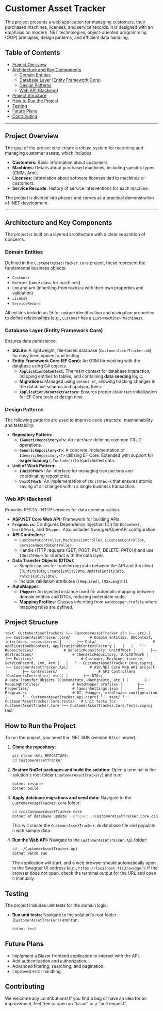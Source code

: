 # Customer Asset Tracker

This project presents a web application for managing customers, their purchased machines, licenses, and service records. It is designed with an emphasis on modern .NET technologies, object-oriented programming (OOP) principles, design patterns, and efficient data handling.

## Table of Contents

* [Project Overview](#project-overview)
* [Architecture and Key Components](#architecture-and-key-components)
    * [Domain Entities](#domain-entities)
    * [Database Layer (Entity Framework Core)](#database-layer-entity-framework-core)
    * [Design Patterns](#design-patterns)
    * [Web API (Backend)](#web-api-backend)
* [Project Structure](#project-structure)
* [How to Run the Project](#how-to-run-the-project)
* [Testing](#testing)
* [Future Plans](#future-plans)
* [Contributing](#contributing)

---

## Project Overview

The goal of the project is to create a robust system for recording and managing customer assets, which includes:
* **Customers:** Basic information about customers.
* **Machines:** Details about purchased machines, including specific types (CMM, Arm).
* **Licenses:** Information about software licenses tied to machines or customers.
* **Service Records:** History of service interventions for each machine.

The project is divided into phases and serves as a practical demonstration of .NET development.

---

## Architecture and Key Components

The project is built on a layered architecture with a clear separation of concerns.

### Domain Entities

Defined in the `CustomerAssetTracker.Core` project, these represent the fundamental business objects:
* `Customer`
* `Machine` (base class for machines)
* `Cmm` and `Arm` (inheriting from `Machine` with their own properties and validation)
* `License`
* `ServiceRecord`

All entities include an `Id` for unique identification and navigation properties to define relationships (e.g., `Customer` has a `List<Machine> Machines`).

### Database Layer (Entity Framework Core)

Ensures data persistence.
* **SQLite:** A lightweight, file-based database (`CustomerAssetTracker.db`) for easy development and testing.
* **Entity Framework Core (EF Core):** An ORM for working with the database using C# objects.
    * **`ApplicationDbContext`:** The main context for database interaction, mapping entities to tables, and containing **data seeding** logic.
    * **Migrations:** Managed using `dotnet ef`, allowing tracking changes in the database schema and applying them.
    * **`ApplicationDbContextFactory`:** Ensures proper `DbContext` initialization for EF Core tools at design time.

### Design Patterns

The following patterns are used to improve code structure, maintainability, and testability:
* **Repository Pattern:**
    * **`IGenericRepository<T>`:** An interface defining common CRUD operations.
    * **`GenericRepository<T>`:** A concrete implementation of `IGenericRepository<T>` utilizing EF Core. Extended with support for **eager loading** (`.Include()`) to load related data.
* **Unit of Work Pattern:**
    * **`IUnitOfWork`:** An interface for managing transactions and coordinating repositories.
    * **`UnitOfWork`:** An implementation of `IUnitOfWork` that ensures atomic saving of all changes within a single business transaction.

### Web API (Backend)

Provides RESTful HTTP services for data communication.
* **ASP.NET Core Web API:** Framework for building APIs.
* **`Program.cs`:** Configures Dependency Injection (DI) for `DbContext`, `UnitOfWork`, and `IMapper`. Also includes Swagger/OpenAPI configuration.
* **API Controllers:**
    * `CustomersController`, `MachinesController`, `LicensesController`, `ServiceRecordsController`.
    * Handle HTTP requests (GET, POST, PUT, DELETE, PATCH) and use `IUnitOfWork` to interact with the data layer.
* **Data Transfer Objects (DTOs):**
    * Simple classes for transferring data between the API and the client (`[Entity]Dto`, `Create[Entity]Dto`, `Update[Entity]Dto`, `Patch[Entity]Dto`).
    * Include validation attributes (`[Required]`, `[MaxLength]`).
* **AutoMapper:**
    * **`IMapper`:** An injected instance used for automatic mapping between domain entities and DTOs, reducing boilerplate code.
    * **Mapping Profiles:** Classes inheriting from `AutoMapper.Profile` where mapping rules are defined.

## Project Structure
````text`
CustomerAssetTracker/
├── CustomerAssetTracker.sln
├── src/
│   ├── CustomerAssetTracker.Core/         # Domain entities, DbContext, interfaces, repositories
│   │   ├── Data/                          # ApplicationDbContext, ApplicationDbContextFactory
│   │   │   └── Repositories/              # GenericRepository, UnitOfWork
│   │   ├── Abstractions/                  # IGenericRepository, IUnitOfWork
│   │   ├── Entities/                      # Customer, Machine, License, ServiceRecord, Cmm, Arm
│   │   └── CustomerAssetTracker.Core.csproj
│   └── CustomerAssetTracker.Api/          # ASP.NET Core Web API project
│       ├── Controllers/                   # API Controllers (CustomersController, etc.)
│       ├── DTOs/                          # Data Transfer Objects (CustomerDto, MachineDto, etc.)
│       ├── MappingProfiles/               # AutoMapper profiles
│       ├── Properties/                    # launchSettings.json
│       ├── Program.cs                     # DI, Swagger, middleware configuration
│       └── CustomerAssetTracker.Api.csproj
└── test/
└── CustomerAssetTracker.Core.Tests/   # Unit tests for CustomerAssetTracker.Core
└── CustomerAssetTracker.Core.Tests.csproj
````text`
## How to Run the Project

To run the project, you need the .NET SDK (version 9.0 or newer).

1.  **Clone the repository:**
    ```bash
    git clone <URL_REPOSITARE>
    cd CustomerAssetTracker
    ```

2.  **Restore NuGet packages and build the solution:**
    Open a terminal in the solution's root folder (`CustomerAssetTracker/`) and run:
    ```bash
    dotnet restore
    dotnet build
    ```

3.  **Apply database migrations and seed data:**
    Navigate to the `CustomerAssetTracker.Core` folder:
    ```bash
    cd src/CustomerAssetTracker.Core
    dotnet ef database update --project .\CustomerAssetTracker.Core.csproj
    ```
    This will create the `CustomerAssetTracker.db` database file and populate it with sample data.

4.  **Run the Web API:**
    Navigate to the `CustomerAssetTracker.Api` folder:
    ```bash
    cd ../CustomerAssetTracker.Api
    dotnet watch run
    ```
    The application will start, and a web browser should automatically open to the Swagger UI address (e.g., `https://localhost:7113/swagger`). If the browser does not open, check the terminal output for the URL and open it manually.

## Testing

The project includes unit tests for the domain logic.
* **Run unit tests:**
    Navigate to the solution's root folder (`CustomerAssetTracker/`) and run:
    ```bash
    dotnet test
    ```

## Future Plans

* Implement a Blazor frontend application to interact with the API.
* Add authentication and authorization.
* Advanced filtering, searching, and pagination.
* Improved error handling.

## Contributing

We welcome any contributions! If you find a bug or have an idea for an improvement, feel free to open an "issue" or a "pull request".